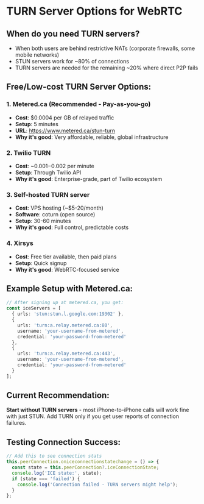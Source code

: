 # TURN Server Options for WebRTC

## When do you need TURN servers?
- When both users are behind restrictive NATs (corporate firewalls, some mobile networks)
- STUN servers work for ~80% of connections
- TURN servers are needed for the remaining ~20% where direct P2P fails

## Free/Low-cost TURN Server Options:

### 1. **Metered.ca** (Recommended - Pay-as-you-go)
- **Cost**: $0.0004 per GB of relayed traffic
- **Setup**: 5 minutes
- **URL**: https://www.metered.ca/stun-turn
- **Why it's good**: Very affordable, reliable, global infrastructure

### 2. **Twilio TURN**
- **Cost**: ~$0.001-$0.002 per minute
- **Setup**: Through Twilio API
- **Why it's good**: Enterprise-grade, part of Twilio ecosystem

### 3. **Self-hosted TURN server**
- **Cost**: VPS hosting (~$5-20/month)
- **Software**: coturn (open source)
- **Setup**: 30-60 minutes
- **Why it's good**: Full control, predictable costs

### 4. **Xirsys** 
- **Cost**: Free tier available, then paid plans
- **Setup**: Quick signup
- **Why it's good**: WebRTC-focused service

## Example Setup with Metered.ca:

```typescript
// After signing up at metered.ca, you get:
const iceServers = [
  { urls: 'stun:stun.l.google.com:19302' },
  { 
    urls: 'turn:a.relay.metered.ca:80',
    username: 'your-username-from-metered',
    credential: 'your-password-from-metered'
  },
  { 
    urls: 'turn:a.relay.metered.ca:443',
    username: 'your-username-from-metered',
    credential: 'your-password-from-metered'
  }
];
```

## Current Recommendation:
**Start without TURN servers** - most iPhone-to-iPhone calls will work fine with just STUN. Add TURN only if you get user reports of connection failures.

## Testing Connection Success:
```typescript
// Add this to see connection stats
this.peerConnection.oniceconnectionstatechange = () => {
  const state = this.peerConnection?.iceConnectionState;
  console.log('ICE state:', state);
  if (state === 'failed') {
    console.log('Connection failed - TURN servers might help');
  }
};
```
